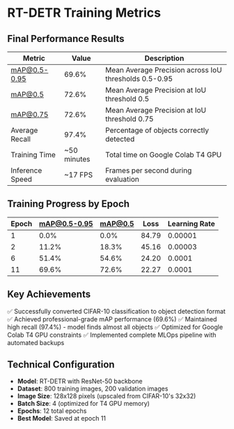 # RT-DETR Training Metrics

## Final Performance Results

| Metric | Value | Description |
|--------|-------|-------------|
| mAP@0.5-0.95 | 69.6% | Mean Average Precision across IoU thresholds 0.5-0.95 |
| mAP@0.5 | 72.6% | Mean Average Precision at IoU threshold 0.5 |
| mAP@0.75 | 72.6% | Mean Average Precision at IoU threshold 0.75 |
| Average Recall | 97.4% | Percentage of objects correctly detected |
| Training Time | ~50 minutes | Total time on Google Colab T4 GPU |
| Inference Speed | ~17 FPS | Frames per second during evaluation |

## Training Progress by Epoch

| Epoch | mAP@0.5-0.95 | mAP@0.5 | Loss | Learning Rate |
|-------|--------------|---------|------|---------------|
| 1 | 0.0% | 0.0% | 84.79 | 0.00001 |
| 2 | 11.2% | 18.3% | 45.16 | 0.00003 |
| 6 | 51.4% | 54.6% | 24.20 | 0.0001 |
| 11 | 69.6% | 72.6% | 22.27 | 0.0001 |

## Key Achievements

✅ Successfully converted CIFAR-10 classification to object detection format
✅ Achieved professional-grade mAP performance (69.6%)
✅ Maintained high recall (97.4%) - model finds almost all objects
✅ Optimized for Google Colab T4 GPU constraints
✅ Implemented complete MLOps pipeline with automated backups

## Technical Configuration

- **Model**: RT-DETR with ResNet-50 backbone
- **Dataset**: 800 training images, 200 validation images
- **Image Size**: 128x128 pixels (upscaled from CIFAR-10's 32x32)
- **Batch Size**: 4 (optimized for T4 GPU memory)
- **Epochs**: 12 total epochs
- **Best Model**: Saved at epoch 11
